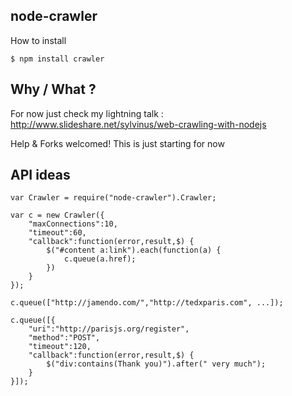 node-crawler
------------

How to install

    $ npm install crawler

Why / What ?
------------

For now just check my lightning talk : http://www.slideshare.net/sylvinus/web-crawling-with-nodejs

Help & Forks welcomed! This is just starting for now


API ideas
---------

    var Crawler = require("node-crawler").Crawler;
    
    var c = new Crawler({
        "maxConnections":10,
        "timeout":60,
        "callback":function(error,result,$) {
            $("#content a:link").each(function(a) {
                c.queue(a.href);
            })
        }
    });
    
    c.queue(["http://jamendo.com/","http://tedxparis.com", ...]);
    
    c.queue([{
        "uri":"http://parisjs.org/register",
        "method":"POST",
        "timeout":120,
        "callback":function(error,result,$) {
            $("div:contains(Thank you)").after(" very much");
        }
    }]);

